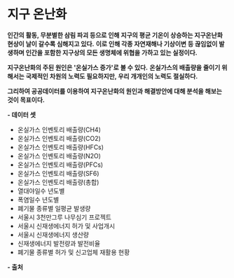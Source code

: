 # 지구 온난화

**인간의 활동, 무분별한 삼림 파괴 등으로 인해 지구의 평균 기온이 상승하는 지구온난화 현상이 날이 갈수록 심해지고 있다.**
**이로 인해 각종 자연재해나 기상이변 등 끊임없이 발생하며 인간을 포함한 지구상의 모든 생명체에 위협을 가하고 있는 실정이다.**

**지구온난화의 주된 원인은 '온실가스 증가'로 볼 수 있다.**
**온실가스의 배출량을 줄이기 위해서는 국제적인 차원의 노력도 필요하지만, 우리 개개인의 노력도 절실하다.**

**그리하여 공공데이터를 이용하여 지구온난화의 원인과 해결방안에 대해 분석을 해보는 것이 목표이다.**

**- 데이터 셋**
- 온실가스 인벤토리 배출량(CH4)
- 온실가스 인벤토리 배출량(CO2)
- 온실가스 인벤토리 배출량(HFCs)
- 온실가스 인벤토리 배출량(N2O)
- 온실가스 인벤토리 배출량(PFCs)
- 온실가스 인벤토리 배출량(SF6)
- 온실가스 인벤토리 배출량(총합)
- 열대야일수 년도별
- 폭염일수 년도별
- 폐기물 종류별 일평균 발생량
- 서울시 3천만그루 나무심기 프로젝트
- 서울시 신재생에너지 허가 및 사업개시
- 서울시 신재생에너지 생산량
- 신재생에너지 발전량과 발전비율
- 폐기물 종류별 허가 및 신고업체 재활용 현황

**- 출처**

